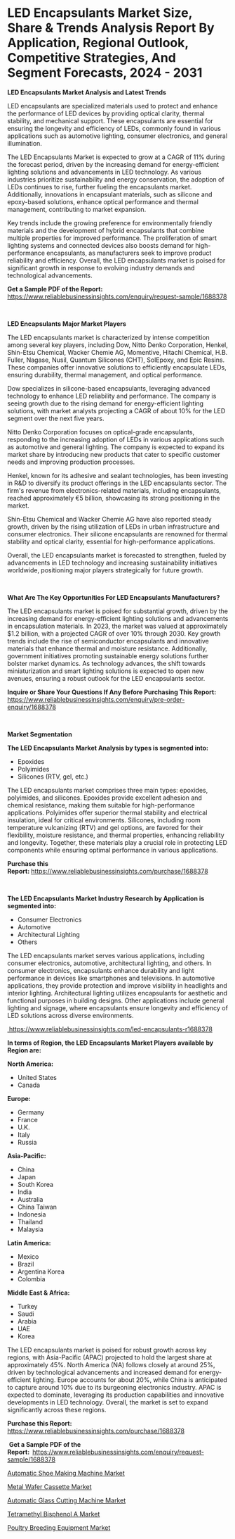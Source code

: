 <p><h1>LED Encapsulants Market Size, Share & Trends Analysis Report By Application, Regional Outlook, Competitive Strategies, And Segment Forecasts, 2024 - 2031</h1></p><p><strong>LED Encapsulants Market Analysis and Latest Trends</strong></p>
<p><p>LED encapsulants are specialized materials used to protect and enhance the performance of LED devices by providing optical clarity, thermal stability, and mechanical support. These encapsulants are essential for ensuring the longevity and efficiency of LEDs, commonly found in various applications such as automotive lighting, consumer electronics, and general illumination.</p><p>The LED Encapsulants Market is expected to grow at a CAGR of 11% during the forecast period, driven by the increasing demand for energy-efficient lighting solutions and advancements in LED technology. As various industries prioritize sustainability and energy conservation, the adoption of LEDs continues to rise, further fueling the encapsulants market. Additionally, innovations in encapsulant materials, such as silicone and epoxy-based solutions, enhance optical performance and thermal management, contributing to market expansion.</p><p>Key trends include the growing preference for environmentally friendly materials and the development of hybrid encapsulants that combine multiple properties for improved performance. The proliferation of smart lighting systems and connected devices also boosts demand for high-performance encapsulants, as manufacturers seek to improve product reliability and efficiency. Overall, the LED encapsulants market is poised for significant growth in response to evolving industry demands and technological advancements.</p></p>
<p><strong>Get a Sample PDF of the Report:&nbsp;</strong> <a href="https://www.reliablebusinessinsights.com/enquiry/request-sample/1688378?utm_campaign=60&utm_medium=2&utm_source=Github&utm_content=ia&utm_term=17102024&utm_id=led-encapsulants">https://www.reliablebusinessinsights.com/enquiry/request-sample/1688378</a></p>
<p>&nbsp;</p>
<p><strong>LED Encapsulants Major Market Players</strong></p>
<p><p>The LED encapsulants market is characterized by intense competition among several key players, including Dow, Nitto Denko Corporation, Henkel, Shin-Etsu Chemical, Wacker Chemie AG, Momentive, Hitachi Chemical, H.B. Fuller, Nagase, Nusil, Quantum Silicones (CHT), SolEpoxy, and Epic Resins. These companies offer innovative solutions to efficiently encapsulate LEDs, ensuring durability, thermal management, and optical performance.</p><p>Dow specializes in silicone-based encapsulants, leveraging advanced technology to enhance LED reliability and performance. The company is seeing growth due to the rising demand for energy-efficient lighting solutions, with market analysts projecting a CAGR of about 10% for the LED segment over the next five years.</p><p>Nitto Denko Corporation focuses on optical-grade encapsulants, responding to the increasing adoption of LEDs in various applications such as automotive and general lighting. The company is expected to expand its market share by introducing new products that cater to specific customer needs and improving production processes.</p><p>Henkel, known for its adhesive and sealant technologies, has been investing in R&D to diversify its product offerings in the LED encapsulants sector. The firm's revenue from electronics-related materials, including encapsulants, reached approximately €5 billion, showcasing its strong positioning in the market.</p><p>Shin-Etsu Chemical and Wacker Chemie AG have also reported steady growth, driven by the rising utilization of LEDs in urban infrastructure and consumer electronics. Their silicone encapsulants are renowned for thermal stability and optical clarity, essential for high-performance applications.</p><p>Overall, the LED encapsulants market is forecasted to strengthen, fueled by advancements in LED technology and increasing sustainability initiatives worldwide, positioning major players strategically for future growth.</p></p>
<p>&nbsp;</p>
<p><strong>What Are The Key Opportunities For LED Encapsulants Manufacturers?</strong></p>
<p><p>The LED encapsulants market is poised for substantial growth, driven by the increasing demand for energy-efficient lighting solutions and advancements in encapsulation materials. In 2023, the market was valued at approximately $1.2 billion, with a projected CAGR of over 10% through 2030. Key growth trends include the rise of semiconductor encapsulants and innovative materials that enhance thermal and moisture resistance. Additionally, government initiatives promoting sustainable energy solutions further bolster market dynamics. As technology advances, the shift towards miniaturization and smart lighting solutions is expected to open new avenues, ensuring a robust outlook for the LED encapsulants sector.</p></p>
<p><strong>Inquire or Share Your Questions If Any Before Purchasing This Report:</strong> <a href="https://www.reliablebusinessinsights.com/enquiry/pre-order-enquiry/1688378?utm_campaign=60&utm_medium=2&utm_source=Github&utm_content=ia&utm_term=17102024&utm_id=led-encapsulants">https://www.reliablebusinessinsights.com/enquiry/pre-order-enquiry/1688378</a></p>
<p>&nbsp;</p>
<p><strong>Market Segmentation</strong></p>
<p><strong>The LED Encapsulants Market Analysis by types is segmented into:</strong></p>
<p><ul><li>Epoxides</li><li>Polyimides</li><li>Silicones (RTV, gel, etc.)</li></ul></p>
<p><p>The LED encapsulants market comprises three main types: epoxides, polyimides, and silicones. Epoxides provide excellent adhesion and chemical resistance, making them suitable for high-performance applications. Polyimides offer superior thermal stability and electrical insulation, ideal for critical environments. Silicones, including room temperature vulcanizing (RTV) and gel options, are favored for their flexibility, moisture resistance, and thermal properties, enhancing reliability and longevity. Together, these materials play a crucial role in protecting LED components while ensuring optimal performance in various applications.</p></p>
<p><strong>Purchase this Report:&nbsp;</strong><a href="https://www.reliablebusinessinsights.com/purchase/1688378?utm_campaign=60&utm_medium=2&utm_source=Github&utm_content=ia&utm_term=17102024&utm_id=led-encapsulants">https://www.reliablebusinessinsights.com/purchase/1688378</a></p>
<p>&nbsp;</p>
<p><strong>The LED Encapsulants Market Industry Research by Application is segmented into:</strong></p>
<p><ul><li>Consumer Electronics</li><li>Automotive</li><li>Architectural Lighting</li><li>Others</li></ul></p>
<p><p>The LED encapsulants market serves various applications, including consumer electronics, automotive, architectural lighting, and others. In consumer electronics, encapsulants enhance durability and light performance in devices like smartphones and televisions. In automotive applications, they provide protection and improve visibility in headlights and interior lighting. Architectural lighting utilizes encapsulants for aesthetic and functional purposes in building designs. Other applications include general lighting and signage, where encapsulants ensure longevity and efficiency of LED solutions across diverse environments.</p></p>
<p><a href="https://www.reliablebusinessinsights.com/led-encapsulants-r1688378?utm_campaign=60&utm_medium=2&utm_source=Github&utm_content=ia&utm_term=17102024&utm_id=led-encapsulants">&nbsp;https://www.reliablebusinessinsights.com/led-encapsulants-r1688378</a></p>
<p><strong>In terms of Region, the LED Encapsulants Market Players available by Region are:</strong></p>
<p>
    <p> <strong> North America: </strong>
        <ul>
            <li>United States</li>
            <li>Canada</li>
        </ul>
        </p> 
    <p> <strong> Europe: </strong>
        <ul>
            <li>Germany</li>
            <li>France</li>
            <li>U.K.</li>
            <li>Italy</li>
            <li>Russia</li>
        </ul>
        </p> 
    <p> <strong> Asia-Pacific: </strong>
        <ul>
            <li>China</li>
            <li>Japan</li>
            <li>South Korea</li>
            <li>India</li>
            <li>Australia</li>
            <li>China Taiwan</li>
            <li>Indonesia</li>
            <li>Thailand</li>
            <li>Malaysia</li>
        </ul>
        </p> 
    <p> <strong> Latin America: </strong>
        <ul>
            <li>Mexico</li>
            <li>Brazil</li>
            <li>Argentina Korea</li>
            <li>Colombia</li>
        </ul>
        </p> 
    <p> <strong> Middle East & Africa: </strong>
        <ul>
            <li>Turkey</li>
            <li>Saudi</li>
            <li>Arabia</li>
            <li>UAE</li>
            <li>Korea</li>
        </ul>
    </p>
    </p>
<p><p>The LED encapsulants market is poised for robust growth across key regions, with Asia-Pacific (APAC) projected to hold the largest share at approximately 45%. North America (NA) follows closely at around 25%, driven by technological advancements and increased demand for energy-efficient lighting. Europe accounts for about 20%, while China is anticipated to capture around 10% due to its burgeoning electronics industry. APAC is expected to dominate, leveraging its production capabilities and innovative developments in LED technology. Overall, the market is set to expand significantly across these regions.</p></p>
<p><strong>Purchase this Report: </strong><a href="https://www.reliablebusinessinsights.com/purchase/1688378?utm_campaign=60&utm_medium=2&utm_source=Github&utm_content=ia&utm_term=17102024&utm_id=led-encapsulants">https://www.reliablebusinessinsights.com/purchase/1688378</a></p>
<p>&nbsp;<strong>Get a Sample PDF of the Report:&nbsp;&nbsp;</strong><a href="https://www.reliablebusinessinsights.com/enquiry/request-sample/1688378?utm_campaign=60&utm_medium=2&utm_source=Github&utm_content=ia&utm_term=17102024&utm_id=led-encapsulants">https://www.reliablebusinessinsights.com/enquiry/request-sample/1688378</a></p>
<p><strong></strong></p>
<p><p><a href="https://issuu.com/reportprime-2/docs/automatic-shoe-making-machine-marke_df04d797c4a84d?utm_campaign=60&utm_medium=2&utm_source=Github&utm_content=ia&utm_term=17102024&utm_id=led-encapsulants">Automatic Shoe Making Machine Market</a></p><p><a href="https://github.com/darientvns/Market-Research-Report-List-1/blob/main/metal-wafer-cassette-market.md?utm_campaign=60&utm_medium=2&utm_source=Github&utm_content=ia&utm_term=17102024&utm_id=led-encapsulants">Metal Wafer Cassette Market</a></p><p><a href="https://issuu.com/reportprime-2/docs/automatic-glass-cutting-machine-mar_799cfdee4dcb14?utm_campaign=60&utm_medium=2&utm_source=Github&utm_content=ia&utm_term=17102024&utm_id=led-encapsulants">Automatic Glass Cutting Machine Market</a></p><p><a href="https://www.linkedin.com/pulse/tetramethyl-bisphenol-market-size-share-competitive-landscape-5phbf?utm_campaign=60&utm_medium=2&utm_source=Github&utm_content=ia&utm_term=17102024&utm_id=led-encapsulants">Tetramethyl Bisphenol A Market</a></p><p><a href="https://www.linkedin.com/pulse/poultry-breeding-equipment-market-industry-landscape-growth-jo11e?utm_campaign=60&utm_medium=2&utm_source=Github&utm_content=ia&utm_term=17102024&utm_id=led-encapsulants">Poultry Breeding Equipment Market</a></p></p>